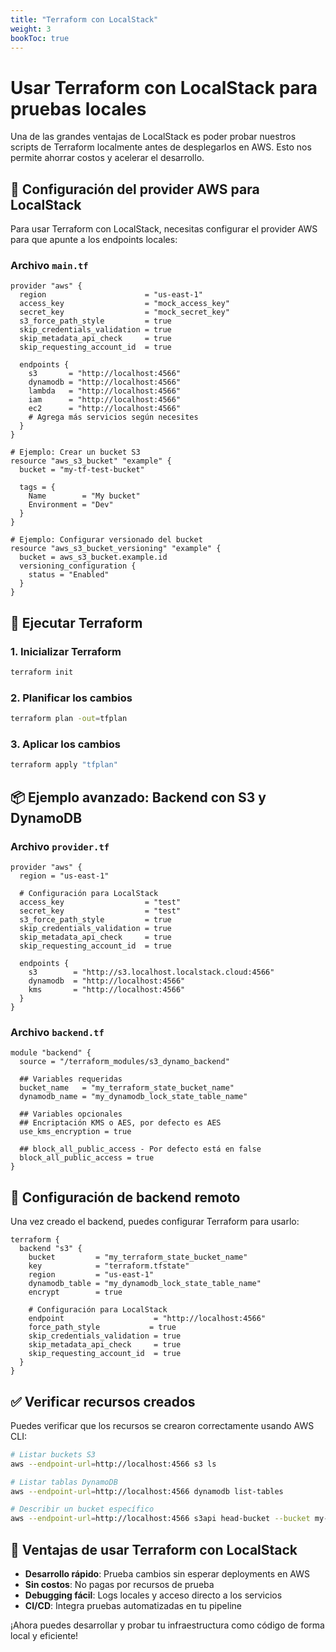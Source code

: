 ```yaml
---
title: "Terraform con LocalStack"
weight: 3
bookToc: true
---
```


# Usar Terraform con LocalStack para pruebas locales

Una de las grandes ventajas de LocalStack es poder probar nuestros scripts de Terraform localmente antes de desplegarlos en AWS. Esto nos permite ahorrar costos y acelerar el desarrollo.

## 🎯 Configuración del provider AWS para LocalStack

Para usar Terraform con LocalStack, necesitas configurar el provider AWS para que apunte a los endpoints locales:

### Archivo `main.tf`

```hcl
provider "aws" {
  region                      = "us-east-1"
  access_key                  = "mock_access_key"
  secret_key                  = "mock_secret_key"
  s3_force_path_style         = true
  skip_credentials_validation = true
  skip_metadata_api_check     = true
  skip_requesting_account_id  = true
  
  endpoints {
    s3       = "http://localhost:4566"
    dynamodb = "http://localhost:4566"
    lambda   = "http://localhost:4566"
    iam      = "http://localhost:4566"
    ec2      = "http://localhost:4566"
    # Agrega más servicios según necesites
  }
}

# Ejemplo: Crear un bucket S3
resource "aws_s3_bucket" "example" {
  bucket = "my-tf-test-bucket"
  
  tags = {
    Name        = "My bucket"
    Environment = "Dev"
  }
}

# Ejemplo: Configurar versionado del bucket
resource "aws_s3_bucket_versioning" "example" {
  bucket = aws_s3_bucket.example.id
  versioning_configuration {
    status = "Enabled"
  }
}
```

## 🚀 Ejecutar Terraform

### 1. Inicializar Terraform

```bash
terraform init
```

### 2. Planificar los cambios

```bash
terraform plan -out=tfplan
```

### 3. Aplicar los cambios

```bash
terraform apply "tfplan"
```

## 📦 Ejemplo avanzado: Backend con S3 y DynamoDB

### Archivo `provider.tf`

```hcl
provider "aws" {
  region = "us-east-1"

  # Configuración para LocalStack
  access_key                  = "test"
  secret_key                  = "test"
  s3_force_path_style         = true
  skip_credentials_validation = true
  skip_metadata_api_check     = true
  skip_requesting_account_id  = true

  endpoints {
    s3        = "http://s3.localhost.localstack.cloud:4566"
    dynamodb  = "http://localhost:4566"
    kms       = "http://localhost:4566"
  }
}
```

### Archivo `backend.tf`

```hcl
module "backend" {
  source = "/terraform_modules/s3_dynamo_backend"

  ## Variables requeridas
  bucket_name   = "my_terraform_state_bucket_name"
  dynamodb_name = "my_dynamodb_lock_state_table_name"

  ## Variables opcionales
  ## Encriptación KMS o AES, por defecto es AES
  use_kms_encryption = true

  ## block_all_public_access - Por defecto está en false
  block_all_public_access = true
}
```

## 🔧 Configuración de backend remoto

Una vez creado el backend, puedes configurar Terraform para usarlo:

```hcl
terraform {
  backend "s3" {
    bucket         = "my_terraform_state_bucket_name"
    key            = "terraform.tfstate"
    region         = "us-east-1"
    dynamodb_table = "my_dynamodb_lock_state_table_name"
    encrypt        = true
    
    # Configuración para LocalStack
    endpoint                    = "http://localhost:4566"
    force_path_style           = true
    skip_credentials_validation = true
    skip_metadata_api_check     = true
    skip_requesting_account_id  = true
  }
}
```

## ✅ Verificar recursos creados

Puedes verificar que los recursos se crearon correctamente usando AWS CLI:

```bash
# Listar buckets S3
aws --endpoint-url=http://localhost:4566 s3 ls

# Listar tablas DynamoDB
aws --endpoint-url=http://localhost:4566 dynamodb list-tables

# Describir un bucket específico
aws --endpoint-url=http://localhost:4566 s3api head-bucket --bucket my-tf-test-bucket
```

## 🎉 Ventajas de usar Terraform con LocalStack

- **Desarrollo rápido**: Prueba cambios sin esperar deployments en AWS
- **Sin costos**: No pagas por recursos de prueba
- **Debugging fácil**: Logs locales y acceso directo a los servicios
- **CI/CD**: Integra pruebas automatizadas en tu pipeline

¡Ahora puedes desarrollar y probar tu infraestructura como código de forma local y eficiente!
